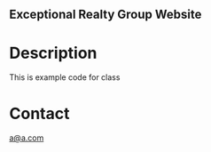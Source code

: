 Exceptional Realty Group Website
---

# Description

This is example code for class

# Contact

a@a.com